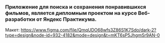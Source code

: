 ### Приложение для поиска и сохранения понравившихся фильмов, является дипломным проектом на курсе Веб-разработки от Яндекс Практикума.

Макет: https://www.figma.com/file/QmqUDO68wfs3Z86S1K7Sdo/dark-2?type=design&node-id=932-4182&mode=design&t=mKT6sP5JhgmSr9AN-0